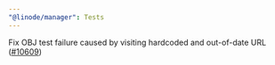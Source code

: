 ```yaml
---
"@linode/manager": Tests
---
```


Fix OBJ test failure caused by visiting hardcoded and out-of-date URL ([#10609](https://github.com/linode/manager/pull/10609))
